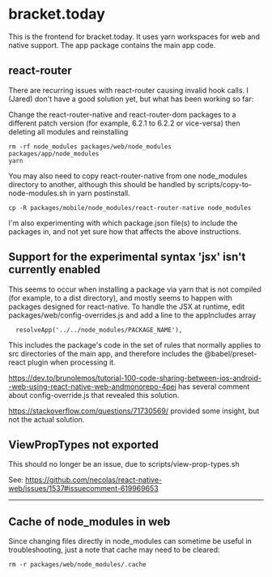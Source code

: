 # bracket.today

This is the frontend for bracket.today. It uses yarn workspaces for web and
native support. The app package contains the main app code.

## react-router

There are recurring issues with react-router causing invalid hook calls. I
(Jared) don't have a good solution yet, but what has been working so far:

Change the react-router-native and react-router-dom packages to a different
patch version (for example, 6.2.1 to 6.2.2 or vice-versa) then deleting all
modules and reinstalling

```
rm -rf node_modules packages/web/node_modules packages/app/node_modules
yarn
```

You may also need to copy react-router-native from one node_modules directory to
another, although this should be handled by scripts/copy-to-node-modules.sh in
yarn postinstall.

```
cp -R packages/mobile/node_modules/react-router-native node_modules
```

I'm also experimenting with which package.json file(s) to include the packages
in, and not yet sure how that affects the above instructions.

## Support for the experimental syntax 'jsx' isn't currently enabled

This seems to occur when installing a package via yarn that is not compiled (for
example, to a dist directory), and mostly seems to happen with packages designed
for react-native. To handle the JSX at runtime, edit
packages/web/config-overrides.js and add a line to the appIncludes array

```
  resolveApp('../../node_modules/PACKAGE_NAME'),
```

This includes the package's code in the set of rules that normally applies to
src directories of the main app, and therefore includes the @babel/preset-react
plugin when processing it.

https://dev.to/brunolemos/tutorial-100-code-sharing-between-ios-android--web-using-react-native-web-andmonorepo-4pej
has several comment about config-override.js that revealed this solution.

https://stackoverflow.com/questions/71730569/ provided some insight, but not the
actual solution.

## ViewPropTypes not exported

This should no longer be an issue, due to scripts/view-prop-types.sh

See:
https://github.com/necolas/react-native-web/issues/1537#issuecomment-619969653

---

## Cache of node_modules in web

Since changing files directly in node_modules can sometime be useful in
troubleshooting, just a note that cache may need to be cleared:

```
rm -r packages/web/node_modules/.cache
```
